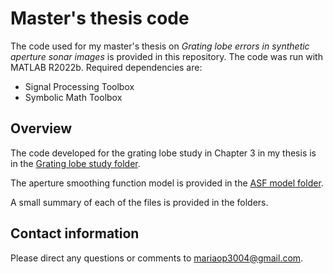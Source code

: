 # Master's thesis code #

The code used for my master's thesis on *Grating lobe errors in synthetic aperture sonar images* is provided in this repository. The code was run with MATLAB R2022b. Required dependencies are:

- Signal Processing Toolbox
- Symbolic Math Toolbox

## Overview

The code developed for the grating lobe study in Chapter 3 in my thesis is in the [Grating lobe study folder](Grating-lobe-study).

The aperture smoothing function model is provided in the [ASF model folder](ASF-model). 

A small summary of each of the files is provided in the folders. 

## Contact information

Please direct any questions or comments to mariaop3004@gmail.com.
